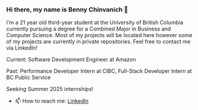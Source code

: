 ### Hi there, my name is Benny Chinvanich 👋

I'm a 21 year old third-year student at the University of British Columbia currently pursuing a degree for a Combined Major in Business and Computer Science. Most of my projects will be located here however some of my projects are currently in private repositories. Feel free to contact me via LinkedIn!

Current: Software Development Engineer at Amazon

Past: Performance Developer Intern at CIBC, Full-Stack Developer Intern at BC Public Service

Seeking Summer 2025 internships!

- 📫 How to reach me: [LinkedIn](https://www.linkedin.com/in/benny-chinvanich-6182261a4/ "LinkedIn")
<!--
**bennypc/bennypc** is a ✨ _special_ ✨ repository because its `README.md` (this file) appears on your GitHub profile.

Here are some ideas to get you started:

- 🔭 I’m currently working on ...
- 🌱 I’m currently learning ...
- 👯 I’m looking to collaborate on ...
- 🤔 I’m looking for help with ...
- 💬 Ask me about ...
- 📫 How to reach me: ...
- 😄 Pronouns: ...
- ⚡ Fun fact: ...
-->
